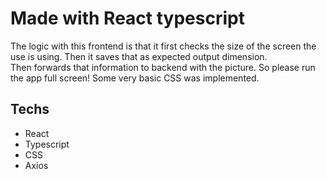# Made with React typescript

The logic with this frontend is that it first checks the size of the screen the use is using. Then it saves that as expected output dimension. <br/> Then forwards that information to backend with the picture. So please run the app full screen! Some very basic CSS was implemented.

## Techs 
- React 
- Typescript
- CSS
- Axios
